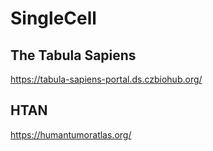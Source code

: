 # SingleCell

## The Tabula Sapiens

https://tabula-sapiens-portal.ds.czbiohub.org/

## HTAN

https://humantumoratlas.org/

## 
